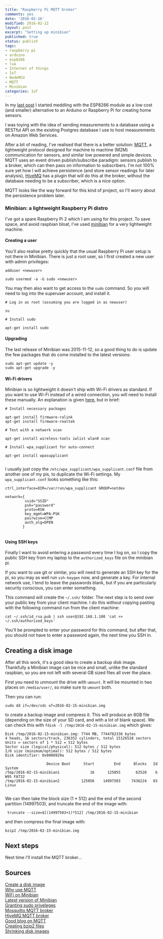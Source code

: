 ```yaml
---
title: "Raspberry Pi MQTT broker"
comments: yes
date: '2016-02-16'
modified: 2016-02-22
layout: post
excerpt: "Setting up minibian"
published: true
status: publish
tags:
- raspberry pi
- arduino
- esp8266
- lua
- Internet of things
- IoT
- NodeMCU
- MQTT
- Minibian
categories: IoT
---
```

 
In my [last post](../esp8266) I started meddling with the ESP8266 module as a low
cost (and smaller) alternative to an Arduino or Raspberry Pi for creating home
sensors.
 
I was toying with the idea of sending measurements to a database using a RESTful
API on the existing Postgres database I use to host measurements on Amazon Web
Services.
 
After a bit of reading, I've realised that there is a better solution:
[MQTT](http://mqtt.org/), a lightweight protocol designed for machine to machine
(M2M) communication for sensors, and similar low powered and simple devices. 
MQTT uses an event driven publish/subscribe paradigm: sensors publish to a
broker, which can then pass on information to subscribers. I'm not 100% sure yet
how I will achieve persistence (and store sensor readings for later analysis),
[HiveMQ](http://www.hivemq.com/blog/how-to-get-started-with-mqtt) has a plugin
that will do this at the broker, without the database needing to be a
subscriber, which is a nice option.
 
MQTT looks like the way forward for this kind of project, so I'll worry about
the persistence problem later.
 
### Minibian: a lightweight Raspberry Pi distro
 
I've got a spare Raspberry Pi 2 which I am using for this project. To save
space, and avoid raspbian bloat, I've used
[minibian](https://minibianpi.wordpress.com/features/) for a very lightweight
machine.
 
#### Creating a user
 
You'll also realise pretty quickly that the usual Raspberry Pi user setup is not
there in Minibian. There is just a root user, so I first created a new user with
admin privileges:
 
``` 
adduser <newuser>
 
sudo usermod -a -G sudo <newuser> 
```
 
You may then also want to get access to the `sudo` command. So you will need to
log into the superuser account, and install it.
 
``` 
# Log in as root (assuming you are logged in as newuser)
 
su
 
# Install sudo
 
apt-get install sudo 
``` 
 
#### Upgrading
 
The last release of Minibian was 2015-11-12, so a good thing to do is update the
few packages that do come installed to the latest versions:
 
```
sudo apt-get update -y
sudo apt-get upgrade -y 
```
 
#### Wi-Fi drivers
 
Minibian is so lightweight it doesn't ship with Wi-Fi drivers as standard. If
you want to use Wi-Fi instead of a wired connection, you will need to install
these manually. An explanation is given
[here](https://www.raspberrypi.org/forums/viewtopic.php?f=66&t=108863), but in
brief:
 
```
# Install necessary packages
 
apt-get install firmware-ralink 
apt-get install firmware-realtek
 
# Test with a network scan
 
apt-get install wireless-tools iwlist wlan0 scan
 
# Install wpa_supplicant for auto-connect
 
apt-get install wpasupplicant
 
```
 
I usually just copy the `/etc/wpa_supplicant/wpa_supplicant.conf` file from
another one of my pis, to duplicate the Wi-Fi settings. My `wpa_supplicant.conf`
looks something like this:
 
``` 
ctrl_interface=DIR=/var/run/wpa_supplicant GROUP=netdev
 
network={
         ssid="SSID"
         psk="password"
         proto=RSN
         key_mgmt=WPA-PSK
         pairwise=CCMP
         auth_alg=OPEN
        }
 
```
 
#### Using SSH keys
 
Finally I want to avoid entering a password every time I log on, so I copy the
public SSH key from my laptop to the `authorized_keys` file on the minibian pi.
 
If you want to use git or similar, you will need to generate an SSH key for the
pi, so you may as well run `ssh-keygen` now, and generate a key. For internal
network use, I tend to leave the passwords blank, but if you are particularly
security conscious, you can enter something.
 
This command will create the `~/.ssh/` folder. The next step is to send over
your public key from your client machine. I do this without copying pasting with
the following command run from the client machine:
 
```
cat ~/.ssh/id_rsa.pub | ssh user@192.168.1.100 'cat >>
~/.ssh/authorized_keys' 
```
 
You'll be prompted to enter your password for this
command, but after that, you should not have to enter a password again, the next
time you SSH in.
 
## Creating a disk image
 
After all this work, it's a good idea to create a backup disk image. Thankfully
a Minibian image can be nice and small, unlike the standard raspbian, so you are
not left with several GB sized files all over the place.
 
First you need to unmount the drive with `umount`. It will be mounted in two
places on `/media/user/`, so make sure to `umount` both.
 
Then you can run:
 
``` 
sudo dd if=/dev/sdc of=2016-02-15-minibian.img 
```  
to create a backup image and compress it.
This will produce an 8GB file (depending on the size of your SD card, and with a lot of blank space).
We can check this with `fdisk -l /tmp/2016-02-15-minibian.img` which gives:
 
```
Disk /tmp/2016-02-15-minibian.img: 7744 MB, 7744782336 bytes
4 heads, 16 sectors/track, 236352 cylinders, total 15126528 sectors
Units = sectors of 1 * 512 = 512 bytes
Sector size (logical/physical): 512 bytes / 512 bytes
I/O size (minimum/optimal): 512 bytes / 512 bytes
Disk identifier: 0x0008929a
 
                   Device Boot      Start         End      Blocks   Id  System
/tmp/2016-02-15-minibian1              16      125055       62520    b  W95 FAT32
/tmp/2016-02-15-minibian2          125056    14997503     7436224   83  Linux
 
```
We can then take the block size (1 * 512) and the end of the second partition (14997503), and truncate the end of the image with:
 
```
 truncate --size=$[(14997503+1)*512] /tmp/2016-02-15-minibian
```
 
and then compress the final image with:
 
```
bzip2 /tmp/2016-02-15-minibian.img
```
 
## Next steps
 
Next time I'll install the MQTT broker...
 
## Sources
 
[Create a disk image](https://help.ubuntu.com/community/DriveImaging)  
[Why use MQTT](http://www.penninkhof.com/2015/03/why-use-mqtt-in-iot-projects/)  
[WiFi on Minibian](https://www.raspberrypi.org/forums/viewtopic.php?f=66&t=108863)  
[Latest version of Minibian](https://minibianpi.wordpress.com/setup/)  
[Granting sudo priveleges](https://www.digitalocean.com/community/tutorials/how-to-add-delete-and-grant-sudo-privileges-to-users-on-a-debian-vps)  
[Mosquitto MQTT broker](http://mosquitto.org/)  
[HiveMQ MQTT broker](http://www.hivemq.com/blog/how-to-get-started-with-mqtt)  
[Good blog on MQTT](http://nthn.me/posts/2012/mqtt.html)  
[Creating bzip2 files](http://www.cyberciti.biz/faq/linuxunix-how-to-extract-and-decompress-a-bz2-tbz2-file/)  
[Shrinking disk images](http://softwarebakery.com/shrinking-images-on-linux)
